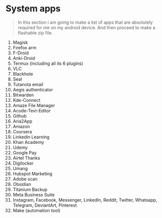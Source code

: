# System apps

> In this section i am going to make a list of apps that are absolutely required for me on my android device. And then proceed to make a flashable zip file.

1. Magisk
2. Firefox arm
3. F-Droid
4. Anki-Droid
5. Termux (including all its 6 plugins)
6. VLC
7. Blackhole 
8. Seal
9. Tutanota email
10. Aegis authenticator 
11. Bitwarden
12. Kde-Connect
13. Amaze File Manager
14. Acode-Text-Editor
15. Github
16. Aria2App
17. Amazon
18. Coursera
19. Linkedin Learning
20. Khan Academy
21. Udemy
22. Google Pay
23. Airtel Thanks
24. Digilocker
25. Umang
26. Hubspot Marketing
27. Adobe scan
28. Obsidian
29. Titanium Backup
30. Meta Business Suite
31. Instagram, Facebook, Messenger, LinkedIn, Reddit, Twitter, Whatsapp, Telegram, DeviantArt, Pinterest
32. Make (automation tool)
